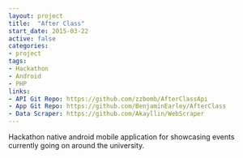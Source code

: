 ```yaml
---
layout: project
title:  "After Class"
start_date: 2015-03-22
active: false
categories:
- project
tags:
- Hackathon
- Android
- PHP
links:
- API Git Repo: https://github.com/zzbomb/AfterClassApi
- App Git Repo: https://github.com/BenjaminEarley/AfterClass
- Data Scraper: https://github.com/Akayllin/WebScraper
---
```


Hackathon native android mobile application for showcasing events currently going on around the university.
